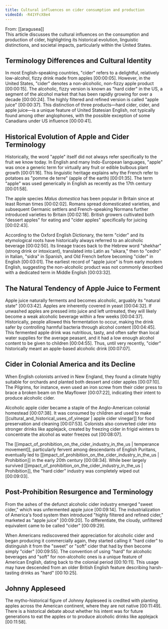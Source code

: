 ```yaml
---
title: Cultural influences on cider consumption and production
videoId: -R41YFcX8e4
---
```


From: [[aragusea]] <br/> 
This article discusses the cultural influences on the consumption and production of cider, highlighting its historical evolution, linguistic distinctions, and societal impacts, particularly within the United States.

## Terminology Differences and Cultural Identity
In most English-speaking countries, "cider" refers to a delightful, relatively low-alcohol, fizzy drink made from apples <a class="yt-timestamp" data-t="00:00:05">[00:00:05]</a>. However, in the United States, "cider" denotes a non-alcoholic, non-fizzy apple product <a class="yt-timestamp" data-t="00:00:15">[00:00:15]</a>. The alcoholic, fizzy version is known as "hard cider" in the US, a segment of the alcohol market that has been rapidly growing for over a decade <a class="yt-timestamp" data-t="00:00:24">[00:00:24]</a>. The highly filtered and refined version is called "apple juice" <a class="yt-timestamp" data-t="00:00:37">[00:00:37]</a>. This distinction of three products—hard cider, cider, and apple juice—is a unique feature of United Statesian English, not typically found among other anglophones, with the possible exception of some Canadians under US influence <a class="yt-timestamp" data-t="00:00:41">[00:00:41]</a>.

## Historical Evolution of Apple and Cider Terminology
Historically, the word "apple" itself did not always refer specifically to the fruit we know today. In English and many Indo-European languages, "apple" was once a generic term for virtually any fruit or edible bulbous plant growth <a class="yt-timestamp" data-t="00:01:16">[00:01:16]</a>. This linguistic heritage explains why the French refer to potatoes as "pomme de terre" (apple of the earth) <a class="yt-timestamp" data-t="00:01:35">[00:01:35]</a>. The term "apple" was used generically in English as recently as the 17th century <a class="yt-timestamp" data-t="00:01:58">[00:01:58]</a>.

The apple species *Malus domestica* has been popular in Britain since at least Roman times <a class="yt-timestamp" data-t="00:02:02">[00:02:02]</a>. Romans spread domesticated varieties, and subsequent Germanic settlers and French-speaking Normans further introduced varieties to Britain <a class="yt-timestamp" data-t="00:02:18">[00:02:18]</a>. British growers cultivated both "dessert apples" for eating and "cider apples" specifically for juicing <a class="yt-timestamp" data-t="00:02:43">[00:02:43]</a>.

According to the Oxford English Dictionary, the term "cider" and its etymological roots have historically always referred to an alcoholic beverage <a class="yt-timestamp" data-t="00:02:50">[00:02:50]</a>. Its lineage traces back to the Hebrew word "shekhar" (strong drink or intoxicant), translated into Latin as "sikara," then to "cedro" in Italian, "sidra" in Spanish, and Old French before becoming "cider" in English <a class="yt-timestamp" data-t="00:03:01">[00:03:01]</a>. The earliest record of "apple juice" is from early modern English, suggesting the non-alcoholic product was not commonly described with a dedicated term in Middle English <a class="yt-timestamp" data-t="00:03:32">[00:03:32]</a>.

## The Natural Tendency of Apple Juice to Ferment
Apple juice naturally ferments and becomes alcoholic, arguably its "natural state" <a class="yt-timestamp" data-t="00:03:42">[00:03:42]</a>. Apples are inherently covered in yeast <a class="yt-timestamp" data-t="00:04:32">[00:04:32]</a>. If unwashed apples are pressed into juice and left untreated, they will likely become a weak alcoholic beverage within a few weeks <a class="yt-timestamp" data-t="00:04:37">[00:04:37]</a>. Historically, people allowed this fermentation to occur, making the drink safer by controlling harmful bacteria through alcohol content <a class="yt-timestamp" data-t="00:04:45">[00:04:45]</a>. This fermented apple drink was nutritious, tasty, and often safer than local water supplies for the average peasant, and it had a low enough alcohol content to be given to children <a class="yt-timestamp" data-t="00:04:55">[00:04:55]</a>. Thus, until very recently, "cider" historically meant an apple-based alcoholic drink <a class="yt-timestamp" data-t="00:07:07">[00:07:07]</a>.

## Cider in Colonial America and its Decline
When English colonists arrived in New England, they found a climate highly suitable for orchards and planted both dessert and cider apples <a class="yt-timestamp" data-t="00:07:10">[00:07:10]</a>. The Pilgrims, for instance, even used an iron screw from their cider press to brace a broken beam on the Mayflower <a class="yt-timestamp" data-t="00:07:22">[00:07:22]</a>, indicating their intent to produce alcoholic cider.

Alcoholic apple cider became a staple of the Anglo-American colonial homestead <a class="yt-timestamp" data-t="00:07:38">[00:07:38]</a>. It was consumed by children and used to make [[cultural_and_historical_uses_of_vinegar | apple cider vinegar]] for food preservation and cleaning <a class="yt-timestamp" data-t="00:07:53">[00:07:53]</a>. Colonists also converted cider into stronger drinks like applejack, created by freezing cider in frigid winters to concentrate the alcohol as water freezes out <a class="yt-timestamp" data-t="00:08:07">[00:08:07]</a>.

The [[impact_of_prohibition_on_the_cider_industry_in_the_us | temperance movement]], particularly fervent among descendants of English Puritans, eventually led to [[impact_of_prohibition_on_the_cider_industry_in_the_us | Prohibition]] in the early 20th century <a class="yt-timestamp" data-t="00:08:34">[00:08:34]</a>. While beer largely survived [[impact_of_prohibition_on_the_cider_industry_in_the_us | Prohibition]], the "hard cider" industry was completely wiped out <a class="yt-timestamp" data-t="00:09:03">[00:09:03]</a>.

## Post-Prohibition Resurgence and Terminology
From the ashes of the defunct alcoholic cider industry emerged "sweet cider," which was unfermented apple juice <a class="yt-timestamp" data-t="00:09:14">[00:09:14]</a>. The industrialization of America's food system then introduced "highly filtered and refined cider," marketed as "apple juice" <a class="yt-timestamp" data-t="00:09:20">[00:09:20]</a>. To differentiate, the cloudy, unfiltered equivalent came to be called "cider" <a class="yt-timestamp" data-t="00:09:29">[00:09:29]</a>.

When Americans rediscovered their appreciation for alcoholic cider and began producing it commercially again, they started calling it "hard cider" to distinguish it from the "sweet" or "soft" cider that had by then become simply "cider" <a class="yt-timestamp" data-t="00:09:55">[00:09:55]</a>. The convention of using "hard" for alcoholic beverages and "soft" for non-alcoholic ones is a unique feature of American English, dating back to the colonial period <a class="yt-timestamp" data-t="00:10:11">[00:10:11]</a>. This usage may have descended from an older British English feature describing harsh-tasting drinks as "hard" <a class="yt-timestamp" data-t="00:10:25">[00:10:25]</a>.

## Johnny Appleseed
The mytho-historical figure of Johnny Appleseed is credited with planting apples across the American continent, where they are not native <a class="yt-timestamp" data-t="00:11:49">[00:11:49]</a>. There is a historical debate about whether his intent was for future generations to eat the apples or to produce alcoholic drinks like applejack <a class="yt-timestamp" data-t="00:11:58">[00:11:58]</a>.